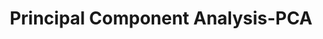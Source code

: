 ---
types: "word"

title: "Principal Component Analysis-PCA"

categories: ['']

tags: ['Principal', 'Component', 'Analysis', 'PCA']

arabic: 'تحليل المكون الرئيسي'

arexps: []

enwords: ['Principal Component Analysis-PCA']

enexps: []

arlexicons: 'ح'

enlexicons: 'P'

authors: ['Ruqayya Roshdy']

translators: ['']

citations: 'العربية والذكاء الاصطناعي'

sources: 'مركز الملك عبدالله بن عبدالعزيز الدولي لخدمة اللغة العربية'

word: "true"

slug: ""
---